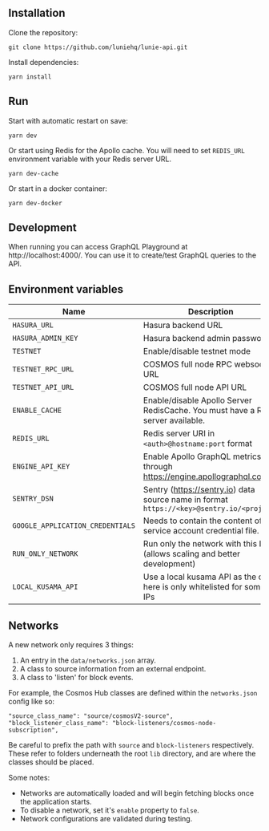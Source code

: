 ## Installation
Clone the repository:

```
git clone https://github.com/luniehq/lunie-api.git
```

Install dependencies:

```
yarn install
```

## Run

Start with automatic restart on save:

```
yarn dev
```

Or start using Redis for the Apollo cache. You will need to set `REDIS_URL` environment variable with your Redis server URL.

```
yarn dev-cache
```

Or start in a docker container:

```
yarn dev-docker
```

## Development

When running you can access GraphQL Playground at http://localhost:4000/. You can use it to create/test GraphQL queries to the API. 

## Environment variables

| Name | Description |
| ------------- | ------------- |
| `HASURA_URL` | Hasura backend URL |
| `HASURA_ADMIN_KEY` | Hasura backend admin password |
| `TESTNET` | Enable/disable testnet mode |
| `TESTNET_RPC_URL` | COSMOS full node RPC websocket URL |
| `TESTNET_API_URL` | COSMOS full node API URL |
| `ENABLE_CACHE` | Enable/disable Apollo Server RedisCache. You must have a Redis server available. |
| `REDIS_URL` | Redis server URI in `<auth>@hostname:port` format |
| `ENGINE_API_KEY` | Enable Apollo GraphQL metrics through https://engine.apollographql.com/  |
| `SENTRY_DSN` | Sentry (https://sentry.io) data source name in format `https://<key>@sentry.io/<project>` |
| `GOOGLE_APPLICATION_CREDENTIALS` | Needs to contain the content of a service account credential file. |
| `RUN_ONLY_NETWORK` | Run only the network with this ID (allows scaling and better development) |
| `LOCAL_KUSAMA_API` | Use a local kusama API as the one here is only whitelisted for some IPs |

## Networks

A new network only requires 3 things:

 1. An entry in the `data/networks.json` array.
 2. A class to source information from an external endpoint.
 3. A class to 'listen' for block events.

For example, the Cosmos Hub classes are defined within the `networks.json` config like so:

 ```
"source_class_name": "source/cosmosV2-source",
"block_listener_class_name": "block-listeners/cosmos-node-subscription",
```

Be careful to prefix the path with `source` and `block-listeners` respectively.
These refer to folders underneath the root `lib` directory, and are where the
classes should be placed.

Some notes:

- Networks are automatically loaded and will begin fetching blocks once the application starts.
- To disable a network, set it's `enable` property to `false`.
- Network configurations are validated during testing.
